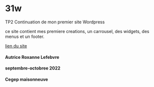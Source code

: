 # 31w

TP2
Continuation de mon premier site Wordpress

ce site contient mes premiere creations, un carrousel, des widgets, des menus et un footer.



[lien du site](https://prom1.sg-host.com/)
#### Autrice Roxanne Lefebvre
####  septembre-octobree 2022
#### Cegep maisonneuve
